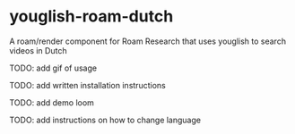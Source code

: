 # youglish-roam-dutch
A roam/render component for Roam Research that uses youglish to search videos in Dutch 

TODO: add gif of usage

TODO: add written installation instructions

TODO: add demo loom

TODO: add instructions on how to change language
